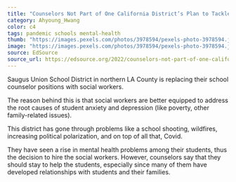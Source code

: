 ```yaml
---
title: "Counselors Not Part of One California District’s Plan to Tackle Student Mental Health"
category: Ahyoung_Hwang
color: c4
tags: pandemic schools mental-health
thumb: "https://images.pexels.com/photos/3978594/pexels-photo-3978594.jpeg?auto=compress&cs=tinysrgb&w=350"
image: "https://images.pexels.com/photos/3978594/pexels-photo-3978594.jpeg?auto=compress&cs=tinysrgb&w=600"
source: EdSource
source_url: https://edsource.org/2022/counselors-not-part-of-one-california-districts-plan-to-tackle-student-mental-health/672828
---
```


Saugus Union School District in northern LA County is replacing their school counselor positions with social workers.
<!--more-->

The reason behind this is that social workers are better equipped to address the root causes of student anxiety and depression (like poverty, other family-related issues).

This district has gone through problems like a school shooting, wildfires, increasing political polarization, and on top of all that, Covid.

They have seen a rise in mental health problems among their students, thus the decision to hire the social workers.
However, counselors say that they should stay to help the students, especially since many of them have developed relationships with students and their families.
